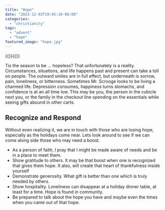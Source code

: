 ```yaml
---
title: "Hope"
date: "2023-12-03T19:45:10-08:00"
categories: 
  - "christianity"
tags:
  - "advent"
  - "hope"
featured_image: "hope.jpg"
---
```


{{<featuredimage>}}{{</featuredimage>}}

Tis the season to be ...  hopeless?  That unfortunately is a reality.  Circumstances, situations, and life happens past and present can take a toll on people.  The outward smiles are in full effect, but underneath is sorrow, pain, loneliness, or bitterness.  Sometimes Mr. Scrooge looks to be living a charmed life.  Depression consumes, happiness turns stomachs, and confidence is at an all time low. This may be you, the person in the cubicle next you, or the family in the checkout line spending on the essentials while seeing gifts abound in other carts.

## Recognize and Respond
Without even realizing it, we are in touch with those who are losing hope, especially as the holidays come near. Lets look around to see if we can come along side those who may need a boost. 

* As a person of faith, I pray that I might be made aware of needs and be in a place to meet them.  
* Show gratitude to others.  It may be that boost when one is recognized that gives them hope.  It also, will create that heart of thankfulness inside yourself
* Demonstrate generosity.  What gift is better than one which is truly needed by others.
* Show hospitality.  Loneliness can disappear at a holiday dinner table, at least for a time.  Hope is found in community.
* Be prepared to talk about the hope you have and maybe even the times when you came out of that hope.





